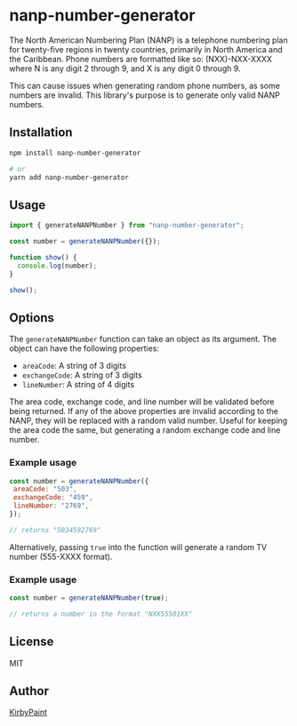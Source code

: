 # nanp-number-generator

The North American Numbering Plan (NANP) is a telephone numbering plan for twenty-five regions in twenty countries, primarily in North America and the Caribbean. Phone numbers are formatted like so: (NXX)-NXX-XXXX where N is any digit 2 through 9, and X is any digit 0 through 9.  

This can cause issues when generating random phone numbers, as some numbers are invalid. This library's purpose is to generate only valid NANP numbers.

## Installation

```bash
npm install nanp-number-generator

# or
yarn add nanp-number-generator
```

## Usage

```javascript
import { generateNANPNumber } from "nanp-number-generator";

const number = generateNANPNumber({});

function show() {
  console.log(number);
}

show();
```

## Options

The `generateNANPNumber` function can take an object as its argument. The object can have the following properties:

- `areaCode`: A string of 3 digits
- `exchangeCode`: A string of 3 digits
- `lineNumber`: A string of 4 digits

The area code, exchange code, and line number will be validated before being returned. If any of the above properties are invalid according to the NANP, they will be replaced with a random valid number. Useful for keeping the area code the same, but generating a random exchange code and line number.

### Example usage

```javascript
const number = generateNANPNumber({
 areaCode: "503",
 exchangeCode: "459",
 lineNumber: "2769",
});

// returns "5034592769"
```

Alternatively, passing `true` into the function will generate a random TV number (555-XXXX format).

### Example usage

```javascript
const number = generateNANPNumber(true);

// returns a number in the format "NXX55501XX"
```

## License

MIT

## Author

[KirbyPaint](https://github.com/KirbyPaint)
